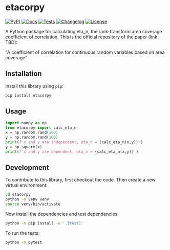 # etacorpy

[![PyPI](https://img.shields.io/pypi/v/etacorpy.svg)](https://pypi.org/project/etacorpy/)
[![Docs](https://readthedocs.org/projects/etacorpy/badge/?version=latest)](https://etacorpy.readthedocs.io/en/latest/)
[![Tests](https://github.com/itaipelles/etacorpy/actions/workflows/test.yml/badge.svg)](https://github.com/itaipelles/etacorpy/actions/workflows/test.yml)
[![Changelog](https://img.shields.io/github/v/release/itaipelles/etacorpy?include_prereleases&label=changelog)](https://github.com/itaipelles/etacorpy/releases)
[![License](https://img.shields.io/badge/license-Apache%202.0-blue.svg)](https://github.com/itaipelles/etacorpy/blob/main/LICENSE)

A Python package for calculating eta_n, the rank-transform area coverage coefficient of correlation. This is the official repository of the paper (link TBD):

"A coefficient of correlation for continuous random variables based on area coverage"

## Installation

Install this library using `pip`:
```bash
pip install etacorpy
```
## Usage

```python
import numpy as np
from etacorpy import calc_eta_n
x = np.random.rand(100)
y = np.random.rand(100)
print(f'x and y are independent, eta_n = {calc_eta_n(x,y)}')
y = np.square(x)
print(f'x and y are dependent, eta_n = {calc_eta_n(x,y)}')
```

## Development

To contribute to this library, first checkout the code. Then create a new virtual environment:
```bash
cd etacorpy
python -m venv venv
source venv/bin/activate
```
Now install the dependencies and test dependencies:
```bash
python -m pip install -e '.[test]'
```
To run the tests:
```bash
python -m pytest
```
